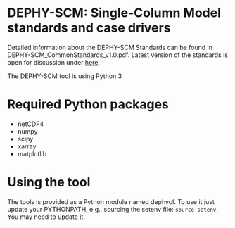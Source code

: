 # DEPHY-SCM: Single-Column Model standards and case drivers

Detailed information about the DEPHY-SCM Standards can be found in DEPHY-SCM\_CommonStandards\_v1.0.pdf. 
Latest version of the standards is open for discussion under <a href="https://docs.google.com/document/d/1eAWY-ELL5Ua6a9WIsv4ODHmLXvfgla5TNQAuAwNASo0" target="_blank">here</a>.

The DEPHY-SCM tool is using Python 3

# Required Python packages

  * netCDF4
  * numpy
  * scipy
  * xarray
  * matplotlib

# Using the tool

The tools is provided as a Python module named dephycf. To use it just update your PYTHONPATH, e.g., sourcing the setenv file: `source setenv`. You may need to update it.
